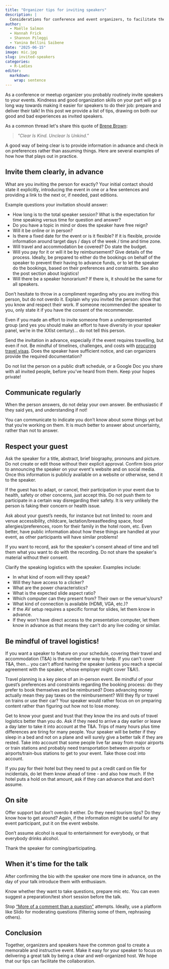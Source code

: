 ```yaml
---
title: "Organizer tips for inviting speakers"
description: |
  Considerations for conference and event organizers, to facilitate the participation of invited speakers.
author:
  - Maëlle Salmon
  - Hannah Frick
  - Shannon Pileggi
  - Yanina Bellini Saibene
date: "2025-06-15"
image: mic.jpg
slug: invited-speakers
categories:
  - R-Ladies
editor:
  markdown:
    wrap: sentence
---
```


As a conference or meetup organizer you probably routinely invite speakers to your events.
Kindness and good organization skills on your part will go a long way towards making it easier for speakers to do their job: prepare and deliver their talk!
In this post we provide a list of tips, drawing on both our good and bad experiences as invited speakers.

As a common thread let's share this quote of [Brene Brown](https://brenebrown.com/articles/2018/10/15/clear-is-kind-unclear-is-unkind/):

> _"Clear Is Kind. Unclear Is Unkind."_

A good way of being clear is to provide information in advance and check in on preferences rather than assuming things.
Here are several examples of how how that plays out in practice.

## Invite them clearly, in advance

What are you inviting the person for exactly? 
Your initial contact should state it explicitly, introducing the event in one or a few sentences and providing a link to the next or, if needed, past editions.

Example questions your invitation should answer: 
- How long is to the total speaker session? What is the expectation for time speaking versus time for question and answer?
- Do you have a topic in mind or does the speaker have free reign? 
- Will it be online or in person? 
- Is there a fixed date for the event or is it flexible? If it is flexible, provide information around target days / days of the week / time and time zone.
- Will travel and accommodation be covered? Do state the budget.
- Will you pay for it or will it be by reimbursement? Give details of the process. Ideally, be prepared to either do the bookings on behalf of the speaker to prevent their having to advance funds, or to let the speaker do the bookings, based on their preferences and constraints. See also the post section about logistics!
- Will there be a speaker honorarium? If there is, it should be the same for all speakers.

Don’t hesitate to throw in a compliment regarding why you are inviting this person, but do not overdo it.
Explain why you invited the person: show that you know and respect their work.
If someone recommended the speaker to you, only state it if you have the consent of the recommender.

Even if you made an effort to invite someone from a underrepresented group (and yes you should make an effort to have diversity in your speaker panel, we’re in the XXIst century)… do not tell this person.

Send the invitation in advance, especially if the event requires travelling, but even if not. 
Be mindful of timelines, challenges, and costs with [procuring travel visas](https://yabellini.netlify.app/blog/2023-05-06-visa/). 
Does the speaker have sufficient notice, and can organizers provide the required documentation?

Do not list the person on a public draft schedule, or a Google Doc you share with all invited people, before you’ve heard from them. 
Keep your hopes private!

## Communicate regularly

When the person answers, do not delay your own answer. 
Be enthusiastic if they said yes, and understanding if not!

You can communicate to indicate you don’t know about some things yet but that you’re working on them. 
It is much better to answer about uncertainty, rather than not to answer.

## Respect your guest

Ask the speaker for a title, abstract, brief biography, pronouns and picture.
Do not create or edit those without their explicit approval.
Confirm bios prior to announcing the speaker on your event's website and on social media.
Once this information is publicly available on a website or otherwise, send it to the speaker.

If the guest has to adapt, or cancel, their participation in your event due to health, safety or other concerns, just accept this. 
Do not push them to participate in a certain way disregarding their safety. 
It is very unlikely the person is faking their concern or health issue.

Ask about your guest’s needs, for instance but not limited to: room and venue accessibility, childcare, lactation/breastfeeding space, food allergies/preferences, room for their family in the hotel room, etc. 
Even better, have public information about how these things are handled at your event, as other participants will have similar problems!

If you want to record, ask for the speaker's consent ahead of time and tell them what you want to do with the recording. 
Do not share the speaker's material without their consent.

Clarify the speaking logistics with the speaker. Examples include:
- In what kind of room will they speak?
- Will they have access to a clicker?
- What are the power characteristics?
- What is the expected slide aspect ratio?
- Which computer can they present from? Their own or the venue's/ours?
- What kind of connection is available (HDMI, VGA, etc.)?
- If the AV setup requires a specific format for slides, let them know in advance.
- If they won't have direct access to the presentation computer, let them know in advance as that means they can't do any live coding or similar.

## Be mindful of travel logistics!

If you want a speaker to feature on your schedule, covering their travel and accommodation (T&A) is the number one way to help. 
If you can't cover T&A, then… you can't afford having the speaker (unless you reach a special agreement with the speaker, whose employer might cover T&A!).

Travel planning is a key piece of an in-person event. 
Be mindful of your guest’s preferences and constraints regarding the booking process: do they prefer to book themselves and be reimbursed? 
Does advancing money actually mean they pay taxes on the reimbursement? 
Will they fly or travel on trains or use their car? 
Your speaker would rather focus on on preparing content rather than figuring out how not to lose money.

Get to know your guest and trust that they know the ins and outs of travel logistics better than you do. 
Ask if they need to arrive a day earlier or leave a day later to take it into account at the T&A. 
Trips of many hours plus time differences are tiring for many people. 
Your speaker will be better if they sleep in a bed and not on a plane and will surely give a better talk if they are rested. 
Take into account that some people live far away from major airports or train stations and probably need transportation between airports or airports/train-bus stations to get to your event. 
Take those cost into account.

If you pay for their hotel but they need to put a credit card on file for incidentals, do let them know ahead of time - and also how much. If the hotel puts a hold on that amount, ask if they can advance that and don't assume.

## On site

Offer support but don’t overdo it either. 
Do they need tourism tips? Do they know how to get around? 
Again, if the information might be useful for any event participant, put it on the event website.

Don’t assume alcohol is equal to entertainment for everybody,
or that everybody drinks alcohol.

Thank the speaker for coming/participating.

## When it's time for the talk

After confirming the bio with the speaker one more time in advance,
on the day of your talk introduce them with enthusiasm.

Know whether they want to take questions, prepare mic etc.
You can even suggest a preparation/test short session before the talk.

Stop [“More of a comment than a question”](https://danirabaiotti.wordpress.com/2017/05/15/academic-etiquette-tips-on-conducting-yourself-at-an-academic-conference/) attempts.
Ideally, use a platform like Slido for moderating questions (filtering some of them, rephrasing others).

## Conclusion

Together, organizers and speakers have the common goal to create a memorable and instructive event.
Make it easy for your speaker to focus on delivering a great talk by being a clear and well-organized host.
We hope that our tips can facilitate the collaboration.